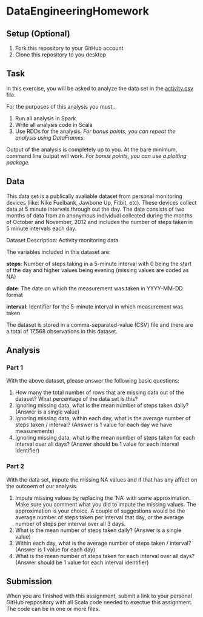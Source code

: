 # DataEngineeringHomework

## Setup (Optional)
1.  Fork this repository to your GitHub account
2.  Clone this repository to you desktop

## Task
In this exercise, you will be asked to analyze the data set in the [activity.csv](https://github.com/dloftis/DataEngineeringHomework/blob/master/activity.csv) file.

For the purposes of this analysis you must...

1.  Run all analysis in Spark 
2.  Write all analysis code in Scala
3.  Use RDDs for the analysis.  _For bonus points, you can repeat the analysis using DataFrames._

Output of the analysis is completely up to you.  At the bare minimum, command line output will work.  _For bonus points, you can use a plotting package._

## Data
This data set is a publically avaliable dataset from personal monitoring devices (like: Nike Fuelbank, Jawbone Up, Fitbit, etc).  These devices collect data at 5 minute intervals through out the day. The data consists of two months of data from an anonymous individual collected during the months of October and November, 2012 and includes the number of steps taken in 5 minute intervals each day.

Dataset Description: Activity monitoring data

The variables included in this dataset are:

__steps__: Number of steps taking in a 5-minute interval with 0 being the start of the day and higher values being evening (missing values are coded as NA)

__date__: The date on which the measurement was taken in YYYY-MM-DD format

__interval__: Identifier for the 5-minute interval in which measurement was taken

The dataset is stored in a comma-separated-value (CSV) file and there are a total of 17,568 observations in this dataset.

## Analysis
### Part 1
With the above dataset, please answer the following basic questions:

1.  How many the total number of rows that are missing data out of the dataset?  What percentage of the data set is this?
2.  Ignoring missing data, what is the mean number of steps taken daily? (Answer is a single value)
3.  Ignoring missing data, within each day, what is the average number of steps taken / interval? (Answer is 1 value for each day we have measurements)
4.  Ignoring missing data, what is the mean number of steps taken for each interval over all days? (Answer should be 1 value for each interval identifier)

### Part 2
With the data set, impute the missing NA values and if that has any affect on the outcoem of our analysis.

1.  Impute missing values by replacing the 'NA' with some approximation.  Make sure you comment what you did to impute the missing values.  The approximation is your choice.  A couple of suggestions would be the average number of steps taken per interval that day, or the average number of steps per interval over all 3 days.  
2.  What is the mean number of steps taken daily? (Answer is a single value)
3.  Within each day, what is the average number of steps taken / interval? (Answer is 1 value for each day)
4.  What is the mean number of steps taken for each interval over all days? (Answer should be 1 value for each interval identifier)

## Submission
When you are finished with this assignment, submit a link to your personal GitHub reppository with all Scala code needed to exectue this assignment.  The code can be in one or more files.

